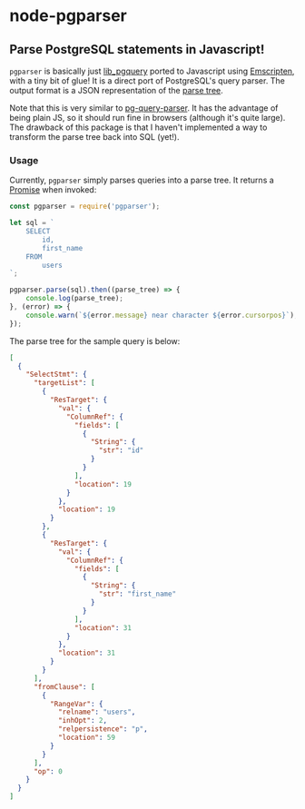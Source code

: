 # node-pgparser

## Parse PostgreSQL statements in Javascript!
`pgparser` is basically just [lib_pgquery](https://github.com/lfittl/libpg_query) ported to Javascript using [Emscripten](http://kripken.github.io/emscripten-site/), with a tiny bit of glue! It is a direct port of PostgreSQL's query parser. The output format is a JSON representation of the [parse tree](https://wiki.postgresql.org/wiki/Query_Parsing).

Note that this is very similar to [pg-query-parser](https://www.npmjs.com/package/pg-query-parser). It has the advantage of being plain JS, so it should run fine in browsers (although it's quite large). The drawback of this package is that I haven't implemented a way to transform the parse tree back into SQL (yet!).

### Usage
Currently, `pgparser` simply parses queries into a parse tree. It returns a [Promise](https://developer.mozilla.org/en-US/docs/Web/JavaScript/Reference/Global_Objects/Promise) when invoked:

```javascript
const pgparser = require('pgparser');

let sql = `
    SELECT
        id,
        first_name
    FROM
        users
`;

pgparser.parse(sql).then((parse_tree) => {
    console.log(parse_tree);
}, (error) => {
    console.warn(`${error.message} near character ${error.cursorpos}`);
});
```
The parse tree for the sample query is below:
```json
[
  {
    "SelectStmt": {
      "targetList": [
        {
          "ResTarget": {
            "val": {
              "ColumnRef": {
                "fields": [
                  {
                    "String": {
                      "str": "id"
                    }
                  }
                ],
                "location": 19
              }
            },
            "location": 19
          }
        },
        {
          "ResTarget": {
            "val": {
              "ColumnRef": {
                "fields": [
                  {
                    "String": {
                      "str": "first_name"
                    }
                  }
                ],
                "location": 31
              }
            },
            "location": 31
          }
        }
      ],
      "fromClause": [
        {
          "RangeVar": {
            "relname": "users",
            "inhOpt": 2,
            "relpersistence": "p",
            "location": 59
          }
        }
      ],
      "op": 0
    }
  }
]
```